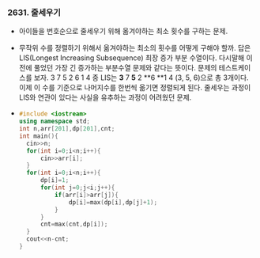 ### 2631. 줄세우기

- 아이들을 번호순으로 줄세우기 위해 옮겨야하는 최소 횟수를 구하는 문제.
- 무작위 수를 정렬하기 위해서 옮겨야하는 최소의 횟수를 어떻게 구해야 할까. 답은 LIS(Longest Increasing Subsequence) 최장 증가 부분 수열이다. 다시말해 이전에 풀었던 가장 긴 증가하는 부분수열 문제와 같다는 뜻이다. 문제의 테스트케이스를 보자. 3 7 5 2 6 1 4 중 LIS는 **3** 7 **5** 2 **6 **1 4 (3, 5, 6)으로 총 3개이다. 이제 이 수를 기준으로 나머지수를 한번씩 옮기면 정렬되게 된다. 줄세우는 과정이 LIS와 연관이 있다는 사실을 유추하는 과정이 어려웠던 문제.

- ```C++
  #include <iostream>
  using namespace std;
  int n,arr[201],dp[201],cnt;
  int main(){
  	cin>>n;
  	for(int i=0;i<n;i++){
  		cin>>arr[i];
  	}
  	for(int i=0;i<n;i++){
  		dp[i]=1;
  		for(int j=0;j<i;j++){
  			if(arr[i]>arr[j]){
  				dp[i]=max(dp[i],dp[j]+1);
  			}
  		}
  		cnt=max(cnt,dp[i]);
  	}
  	cout<<n-cnt;
  }
  ```

  